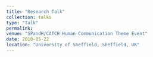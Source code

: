 ```yaml
---
title: "Research Talk"
collection: talks
type: "Talk"
permalink: 
venue: "SPandH/CATCH Human Communication Theme Event"
date: 2018-05-22
location: "University of Sheffield, Sheffield, UK"
---
```

